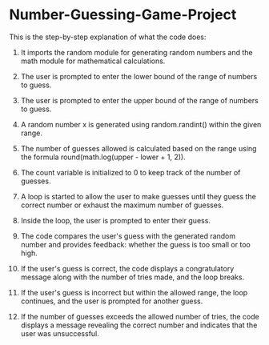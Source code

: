 # Number-Guessing-Game-Project
This is the step-by-step explanation of what the code does:

1) It imports the random module for generating random numbers and the math module for mathematical calculations.

2) The user is prompted to enter the lower bound of the range of numbers to guess.

3) The user is prompted to enter the upper bound of the range of numbers to guess.

4) A random number x is generated using random.randint() within the given range.

5) The number of guesses allowed is calculated based on the range using the formula round(math.log(upper - lower + 1, 2)).

6) The count variable is initialized to 0 to keep track of the number of guesses.

7) A loop is started to allow the user to make guesses until they guess the correct number or exhaust the maximum number of guesses.

8) Inside the loop, the user is prompted to enter their guess.

9) The code compares the user's guess with the generated random number and provides feedback: whether the guess is too small or too high.

10) If the user's guess is correct, the code displays a congratulatory message along with the number of tries made, and the loop breaks.

11) If the user's guess is incorrect but within the allowed range, the loop continues, and the user is prompted for another guess.

12) If the number of guesses exceeds the allowed number of tries, the code displays a message revealing the correct number and indicates that the user was unsuccessful.
